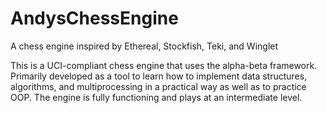 # AndysChessEngine
A chess engine inspired by Ethereal, Stockfish, Teki, and Winglet

This is a UCI-compliant chess engine that uses the alpha-beta framework. Primarily developed as a tool to learn how to implement data structures, algorithms, and multiprocessing in a practical way as well as to practice OOP. The engine is fully functioning and plays at an intermediate level.
